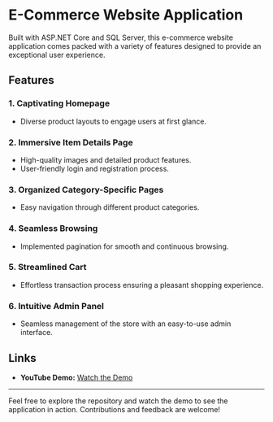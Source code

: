 
# E-Commerce Website Application

Built with ASP.NET Core and SQL Server, this e-commerce website application comes packed with a variety of features designed to provide an exceptional user experience.

## Features

### 1. Captivating Homepage
- Diverse product layouts to engage users at first glance.

### 2. Immersive Item Details Page
- High-quality images and detailed product features.
- User-friendly login and registration process.

### 3. Organized Category-Specific Pages
- Easy navigation through different product categories.

### 4. Seamless Browsing
- Implemented pagination for smooth and continuous browsing.

### 5. Streamlined Cart
- Effortless transaction process ensuring a pleasant shopping experience.

### 6. Intuitive Admin Panel
- Seamless management of the store with an easy-to-use admin interface.

## Links
- **YouTube Demo:** [Watch the Demo](https://www.youtube.com/watch?v=woeDkNyu77o)

---

Feel free to explore the repository and watch the demo to see the application in action. Contributions and feedback are welcome!
